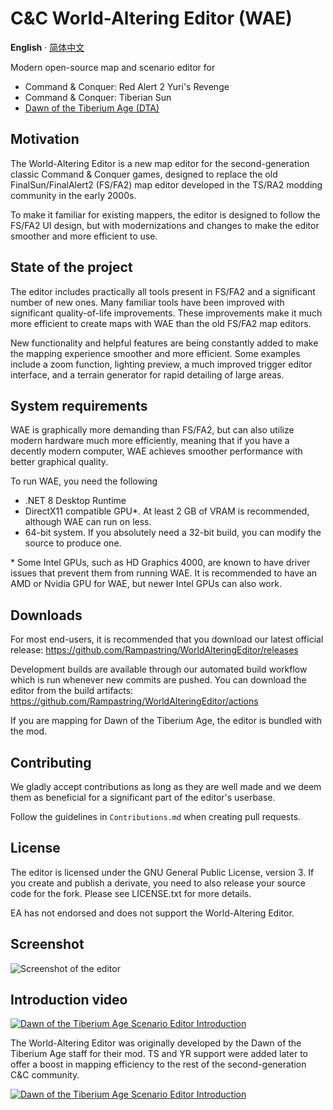 # C&C World-Altering Editor (WAE)
**English** · [简体中文](./README-zhCN.md)

Modern open-source map and scenario editor for

- Command & Conquer: Red Alert 2 Yuri's Revenge
- Command & Conquer: Tiberian Sun
- [Dawn of the Tiberium Age (DTA)](https://www.moddb.com/mods/the-dawn-of-the-tiberium-age)

## Motivation

The World-Altering Editor is a new map editor for the second-generation classic Command & Conquer games,
designed to replace the old FinalSun/FinalAlert2 (FS/FA2) map editor developed in the TS/RA2 modding community in the early 2000s.

To make it familiar for existing mappers, the editor is designed to follow the FS/FA2 UI design,
but with modernizations and changes to make the editor smoother and more efficient to use.

## State of the project

The editor includes practically all tools present in FS/FA2 and a significant number of
new ones. Many familiar tools have been improved with significant quality-of-life improvements.
These improvements make it much more efficient to create maps with WAE than the old FS/FA2 map editors.

New functionality and helpful features are being constantly added to make the mapping experience smoother and more efficient.
Some examples include a zoom function, lighting preview, a much improved trigger editor interface, and a terrain generator for rapid detailing of large areas.

## System requirements

WAE is graphically more demanding than FS/FA2, but can also utilize modern hardware
much more efficiently, meaning that if you have a decently modern computer, WAE achieves smoother
performance with better graphical quality.

To run WAE, you need the following

- .NET 8 Desktop Runtime
- DirectX11 compatible GPU\*. At least 2 GB of VRAM is recommended, although WAE can run on less.
- 64-bit system. If you absolutely need a 32-bit build, you can modify the source to produce one.

\* Some Intel GPUs, such as HD Graphics 4000, are known to have driver issues that prevent them from running WAE. It is recommended to have an AMD or Nvidia GPU for WAE, but newer Intel GPUs can also work.

## Downloads

For most end-users, it is recommended that you download our latest official release: https://github.com/Rampastring/WorldAlteringEditor/releases

Development builds are available through our automated build workflow which is run whenever new commits are pushed. You can download the editor from the build artifacts:
https://github.com/Rampastring/WorldAlteringEditor/actions

If you are mapping for Dawn of the Tiberium Age, the editor is bundled with the mod.

## Contributing

We gladly accept contributions as long as they are well made and we deem them as beneficial for a significant part of the editor's userbase.

Follow the guidelines in `Contributions.md` when creating pull requests.

## License

The editor is licensed under the GNU General Public License, version 3.
If you create and publish a derivate, you need to also release your source code for the fork.
Please see LICENSE.txt for more details.

EA has not endorsed and does not support the World-Altering Editor.

## Screenshot

![Screenshot of the editor](https://github.com/Rampastring/WorldAlteringEditor/raw/master/mapeditor.jpg "Map Editor Screenshot")

## Introduction video

[![Dawn of the Tiberium Age Scenario Editor Introduction](https://github.com/Rampastring/WorldAlteringEditor/raw/master/videopreview.jpg)](https://www.youtube.com/watch?v=jIcr3nCqx7M "Dawn of the Tiberium Age Scenario Editor Introduction")

The World-Altering Editor was originally developed by the Dawn of the Tiberium Age staff for their mod. TS and YR support were added later to offer a boost in mapping efficiency to the rest of the second-generation C&C community.

[![Dawn of the Tiberium Age Scenario Editor Introduction](https://github.com/Rampastring/WorldAlteringEditor/raw/master/dtalogo.png)](https://www.moddb.com/mods/the-dawn-of-the-tiberium-age "Dawn of the Tiberium Age Homepage")
